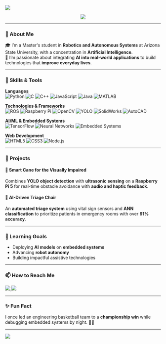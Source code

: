 <img src="https://capsule-render.vercel.app/api?type=waving&color=0E86D4&height=200&section=header&text=Hi%20There!%20I'm%20Sashwat%20Sridhar%20🤖&fontSize=35&fontColor=ffffff" />

<p align="center">
  <img src="https://readme-typing-svg.herokuapp.com?font=Fira+Code&size=22&pause=1000&center=true&vCenter=true&width=435&lines=Robotics+%7C+AI+%7C+Embedded+Systems;Bridging+AI+and+Real-World+Impact" />
</p>

---

### 👋 About Me

🎓 I’m a Master's student in **Robotics and Autonomous Systems** at Arizona State University, with a concentration in **Artificial Intelligence**.  
🚀 I’m passionate about integrating **AI into real-world applications** to build technologies that **improve everyday lives**.

---

### 🔧 Skills & Tools

**Languages**  
![Python](https://img.shields.io/badge/Python-3776AB?style=flat&logo=python&logoColor=white)
![C](https://img.shields.io/badge/C-00599C?style=flat&logo=c&logoColor=white)
![C++](https://img.shields.io/badge/C++-00599C?style=flat&logo=c%2B%2B&logoColor=white)
![JavaScript](https://img.shields.io/badge/JavaScript-F7DF1E?style=flat&logo=javascript&logoColor=black)
![Java](https://img.shields.io/badge/Java-ED8B00?style=flat&logo=openjdk&logoColor=white)
![MATLAB](https://img.shields.io/badge/MATLAB-0076A8?style=flat&logo=mathworks&logoColor=white)

**Technologies & Frameworks**  
![ROS](https://img.shields.io/badge/ROS2-22314E?style=flat&logo=ros&logoColor=white)
![Raspberry Pi](https://img.shields.io/badge/Raspberry%20Pi-C51A4A?style=flat&logo=raspberry-pi&logoColor=white)
![OpenCV](https://img.shields.io/badge/OpenCV-5C3EE8?style=flat&logo=opencv&logoColor=white)
![YOLO](https://img.shields.io/badge/YOLO-00FFFF?style=flat&logo=yolo&logoColor=black)
![SolidWorks](https://img.shields.io/badge/SolidWorks-FF0000?style=flat&logo=solidworks&logoColor=white)
![AutoCAD](https://img.shields.io/badge/AutoCAD-E51050?style=flat&logo=autocad&logoColor=white)

**AI/ML & Embedded Systems**  
![TensorFlow](https://img.shields.io/badge/TensorFlow-FF6F00?style=flat&logo=tensorflow&logoColor=white)
![Neural Networks](https://img.shields.io/badge/Neural%20Networks-4CAF50?style=flat&logo=brain&logoColor=white)
![Embedded Systems](https://img.shields.io/badge/Embedded%20Systems-000000?style=flat&logo=arm&logoColor=white)

**Web Development**  
![HTML5](https://img.shields.io/badge/HTML5-E34F26?style=flat&logo=html5&logoColor=white)
![CSS3](https://img.shields.io/badge/CSS3-1572B6?style=flat&logo=css3&logoColor=white)
![Node.js](https://img.shields.io/badge/Node.js-43853D?style=flat&logo=node.js&logoColor=white)

---

### 📌 Projects

#### 🦯 Smart Cane for the Visually Impaired  
Combines **YOLO object detection** with **ultrasonic sensing** on a **Raspberry Pi 5** for real-time obstacle avoidance with **audio and haptic feedback**.  


#### 🏥 AI-Driven Triage Chair  
An **automated triage system** using vital sign sensors and **ANN classification** to prioritize patients in emergency rooms with over **91% accuracy**.  


---

### 🧠 Learning Goals

- Deploying **AI models** on **embedded systems**
- Advancing **robot autonomy**
- Building impactful assistive technologies

---

### 📫 How to Reach Me

<p>
  <a href="https://www.linkedin.com/in/sashwatsridhar" target="_blank">
    <img src="https://img.shields.io/badge/LinkedIn-blue?style=for-the-badge&logo=linkedin" />
  </a>
  <a href="mailto:sashwatsridhar@gmail.com">
  <img src="https://img.shields.io/badge/Gmail-D14836?style=for-the-badge&logo=gmail&logoColor=white" />
</a>
</p>

---

### ✨ Fun Fact

I once led an engineering basketball team to a **championship win** while debugging embedded systems by night. 🏀🔧

---

<img src="https://capsule-render.vercel.app/api?type=waving&color=0E86D4&height=100&section=footer"/>
